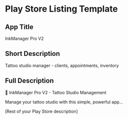 # Play Store Listing Template

## App Title
InkManager Pro V2

## Short Description
Tattoo studio manager - clients, appointments, inventory

## Full Description
🎨 InkManager Pro V2 - Tattoo Studio Management

Manage your tattoo studio with this simple, powerful app...

[Rest of your Play Store description]
